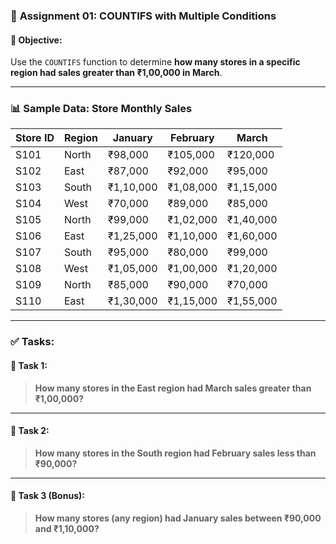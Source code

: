 ### 📘 **Assignment 01: COUNTIFS with Multiple Conditions**

#### 🎯 **Objective:**

Use the `COUNTIFS` function to determine **how many stores in a specific region had sales greater than ₹1,00,000 in March**.

---

### 📊 **Sample Data: Store Monthly Sales**

| **Store ID** | **Region** | **January** | **February** | **March** |
| ------------ | ---------- | ----------- | ------------ | --------- |
| S101         | North      | ₹98,000     | ₹105,000     | ₹120,000  |
| S102         | East       | ₹87,000     | ₹92,000      | ₹95,000   |
| S103         | South      | ₹1,10,000   | ₹1,08,000    | ₹1,15,000 |
| S104         | West       | ₹70,000     | ₹89,000      | ₹85,000   |
| S105         | North      | ₹99,000     | ₹1,02,000    | ₹1,40,000 |
| S106         | East       | ₹1,25,000   | ₹1,10,000    | ₹1,60,000 |
| S107         | South      | ₹95,000     | ₹80,000      | ₹99,000   |
| S108         | West       | ₹1,05,000   | ₹1,00,000    | ₹1,20,000 |
| S109         | North      | ₹85,000     | ₹90,000      | ₹70,000   |
| S110         | East       | ₹1,30,000   | ₹1,15,000    | ₹1,55,000 |

---

### ✅ **Tasks:**

#### 🧩 Task 1:

> **How many stores in the East region had March sales greater than ₹1,00,000?**

---

#### 🧩 Task 2:

> **How many stores in the South region had February sales less than ₹90,000?**

---

#### 🧩 Task 3 (Bonus):

> **How many stores (any region) had January sales between ₹90,000 and ₹1,10,000?**



